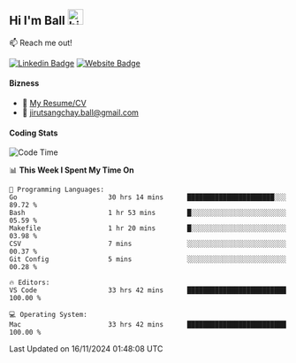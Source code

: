 ## Hi I'm Ball <img src="https://user-images.githubusercontent.com/1303154/88677602-1635ba80-d120-11ea-84d8-d263ba5fc3c0.gif" width="28px" height="28px" alt="hi">
 
:mailbox: Reach me out!

[![Linkedin Badge](https://img.shields.io/badge/-Jirut-0e76a8?style=flat&labelColor=0e76a8&logo=linkedin&logoColor=white)](https://www.linkedin.com/in/jirut-sangchay-338370251)
[![Website Badge](https://img.shields.io/badge/Website-184aa8?logo=website&logoColor=)](https://resume-jirut.web.app)

<!-- TODO: Add last video link -->
#### Bizness
- :paperclip: [My Resume/CV](https://github.com/Jirut01/Jirut01/blob/main/resume_jirut.pdf)
- :email: jirutsangchay.ball@gmail.com

#### Coding Stats


<!--START_SECTION:waka-->
![Code Time](http://img.shields.io/badge/Code%20Time-1%2C773%20hrs%2026%20mins-blue)

📊 **This Week I Spent My Time On** 

```text
💬 Programming Languages: 
Go                       30 hrs 14 mins      ██████████████████████░░░   89.72 % 
Bash                     1 hr 53 mins        █░░░░░░░░░░░░░░░░░░░░░░░░   05.59 % 
Makefile                 1 hr 20 mins        █░░░░░░░░░░░░░░░░░░░░░░░░   03.98 % 
CSV                      7 mins              ░░░░░░░░░░░░░░░░░░░░░░░░░   00.37 % 
Git Config               5 mins              ░░░░░░░░░░░░░░░░░░░░░░░░░   00.28 % 

🔥 Editors: 
VS Code                  33 hrs 42 mins      █████████████████████████   100.00 % 

💻 Operating System: 
Mac                      33 hrs 42 mins      █████████████████████████   100.00 % 
```


 Last Updated on 16/11/2024 01:48:08 UTC
<!--END_SECTION:waka-->
